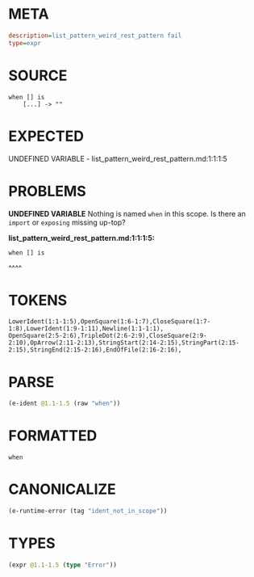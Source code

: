 # META
~~~ini
description=list_pattern_weird_rest_pattern fail
type=expr
~~~
# SOURCE
~~~roc
when [] is
    [...] -> ""
~~~
# EXPECTED
UNDEFINED VARIABLE - list_pattern_weird_rest_pattern.md:1:1:1:5
# PROBLEMS
**UNDEFINED VARIABLE**
Nothing is named `when` in this scope.
Is there an `import` or `exposing` missing up-top?

**list_pattern_weird_rest_pattern.md:1:1:1:5:**
```roc
when [] is
```
^^^^


# TOKENS
~~~zig
LowerIdent(1:1-1:5),OpenSquare(1:6-1:7),CloseSquare(1:7-1:8),LowerIdent(1:9-1:11),Newline(1:1-1:1),
OpenSquare(2:5-2:6),TripleDot(2:6-2:9),CloseSquare(2:9-2:10),OpArrow(2:11-2:13),StringStart(2:14-2:15),StringPart(2:15-2:15),StringEnd(2:15-2:16),EndOfFile(2:16-2:16),
~~~
# PARSE
~~~clojure
(e-ident @1.1-1.5 (raw "when"))
~~~
# FORMATTED
~~~roc
when
~~~
# CANONICALIZE
~~~clojure
(e-runtime-error (tag "ident_not_in_scope"))
~~~
# TYPES
~~~clojure
(expr @1.1-1.5 (type "Error"))
~~~
